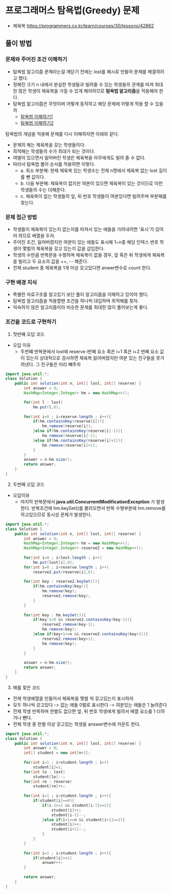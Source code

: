# 프로그래머스 탐욕법(Greedy) 문제 
- 체육복
    https://programmers.co.kr/learn/courses/30/lessons/42862

## 풀이 방법
### 문제와 주어진 조건 이해하기
- 탐욕법 알고리즘 문제라는걸 깨닫기 전에는 lost를 해시로 만들어 문제를 해결하려고 했다.
- 정해진 크기 n 내에서 분실한 학생들과 빌려줄 수 있는 학생들의 관계를 따져 최대한 많은 학생이 체육복을 가질 수 있게 해야하므로 **탐욕법 알고리즘**을 적용해야 한다.
- 탐욕법 알고리즘은 무엇이며 어떻게 동작하고 해당 문제에 어떻게 적용 할 수 있을까
    - [탐욕법 이해하기1](https://janghw.tistory.com/entry/%EC%95%8C%EA%B3%A0%EB%A6%AC%EC%A6%98-Greedy-Algorithm-%ED%83%90%EC%9A%95-%EC%95%8C%EA%B3%A0%EB%A6%AC%EC%A6%98)
    - [탐욕법 이해하기2](https://github.com/TheCopiens/algorithm-study/blob/ohhako/contents/greedy.md)

탐욕법의 개념을 적용해 문제를 다시 이해하자면 아래와 같다.<br>

- 문제의 해는 체육복을 갖는 학생들이다.
- 최적해는 학생들의 수가 최대가 되는 것이다.
- 여벌이 있으면서 잃어버린 학생은 체육복을 아무에게도 빌려 줄 수 없다.
- 따라서 탐욕법 풀이 순서를 적용하면 이렇다.
    - a. 최소 부분해: 현재 체육복 있는 학생수는 전체 n명에서 체육복 없는 lost 길이를 뺀 값이다.
    - b. 다음 부분해: 체육복이 없지만 여분이 있으면 체육복이 있는 것이므로 이런 학생들의 수는 더해준다. 
    - c. 체육복이 없는 학생들의 앞, 뒤 번호 학생들이 여분있다면 빌려주며 부분해를 찾는다.

### 문제 접근 방법
- 학생들이 체육복이 있는지 없는지를 따져서 있는 애들을 가려내려면 '표시'가 있어야 하므로 배열을 두자. 
- 주어진 조건, 잃어버렸지만 여분이 있는 애들도 표시해 1~n중 해당 인덱스 번호 학생이 몇벌의 체육복을 갖고 있는지 값을 삽입한다.
- 학생의 수만큼 반복문을 수행하며 체육복이 없을 경우, 앞 혹은 뒤 학생에게 체육복을 빌리고 두 요소의 값을 ++, -- 해준다.
- 전체 student 중 체육복을 1개 이상 갖고있다면 anwer변수로 count 한다.

### 구현 배경 지식
- 특별한 자료구조를 알고있기 보단 풀이 알고리즘을 이해하고 있어야 했다. 
- 탐욕법 알고리즘을 적용할땐 조건을 하나씩 대입하며 최적해를 찾자.
- 익숙하지 않은 알고리즘이라 비슷한 문제를 최대한 많이 풀어보는게 좋다.

### 조건을 코드로 구현하기
1. 첫번째 오답 코드
- 오답 이유
    - 두번쨰 반복문에서 lost에 reserve i번째 요소 혹은 i+1 혹은 i+2 번째 요소 값이 있는지 상대적으로 검사하면 체육복 잃어버렸지만 여분 있는 친구들을 못가려낸다. 그 친구들은 미리 빼주자

```java
import java.util.*;
class Solution {
    public int solution(int n, int[] lost, int[] reserve) {
        int answer = 0;
        HashMap<Integer,Integer> hm = new HashMap<>();

        for(int l : lost)
            hm.put(l,0);
 
        for(int i=0 ; i<reserve.length ; i++){
            if(hm.containsKey(reserve[i])){
                hm.remove(reserve[i]);
            }else if(hm.containsKey(reserve[i]-1)){
                hm.remove(reserve[i]-1);
            }else if(hm.containsKey(reserve[i]+1)){
                hm.remove(reserve[i]+1);
            }
        }
        answer = n-hm.size();
        return answer;
    }
}
```
 
2. 두번째 오답 코드
- 오답이유 
    - 마지막 반복문에서 **java.util.ConcurrentModificationException** 가 발생한다. 반복조건에 hm.keySet()를 불러오면서 반복 수행부분에 hm.remove를 하고있으므로 동시성 문제가 발생한다.
```java
import java.util.*;
class Solution {
    public int solution(int n, int[] lost, int[] reserve) {
        int answer = 0;
        HashMap<Integer,Integer> hm = new HashMap<>();
        HashMap<Integer,Integer> reserve2 = new HashMap<>();
        
        for(int i=0 ; i<lost.length ; i++)
            hm.put(lost[i],0);
        for(int i=0 ; i<reserve.length ; i++)
            reserve2.put(reserve[i],0);
        
        for(int key : reserve2.keySet()){
            if(hm.containsKey(key)){
                hm.remove(key);
                reserve2.remove(key);
            }
        }
        
        for(int key : hm.keySet()){
            if(key-1>0 && reserve2.containsKey(key-1)){
                reserve2.remove(key-1);
                hm.remove(key); 
            }else if(key+1<=n && reserve2.containsKey(key+1)){
                reserve2.remove(key+1);
                hm.remove(key);
            }
        }
        
        answer = n-hm.size();
        return answer;
    }
}
```




3. 해를 찾은 코드
- 전체 학생배열을 만들어서 체육복을 몇벌 씩 갖고있는지 표시하자
- 모두 하나씩 갖고있다 -> 없는 애들 0벌로 표시한다 -> 여분있는 애들은 1 늘려준다
- 전체 학생 반복하며 한벌도 없으면 앞, 뒤 번호 학생에게 빌려서 배열 요소를 1 더하거나 뺀다.
- 전체 학생 중 한벌 이상 갖고있는 학생을 answer변수에 카운트 한다.

```java
import java.util.*;
class Solution {
    public int solution(int n, int[] lost, int[] reserve) {
        int answer = 0;
        int[] student = new int[n+1];
        
        for(int i=1 ; i<student.length ; i++)
            student[i]=1;
        for(int lo : lost)
            student[lo]--;
        for(int re : reserve)
            student[re]++;
        
        for(int i=1 ; i<student.length ; i++){
            if(student[i]==0){
                if(i-1>=1 && student[i-1]==2){
                    student[i]++;
                    student[i-1]--;
                }else if(i+1<=n && student[i+1]==2){
                    student[i]++;
                    student[i+1]--;
                }
            }
        }
        
        for(int i=1 ; i<student.length ; i++){
            if(student[i]>=1)
                answer++;
        }
        
        return answer;
    }
}
```